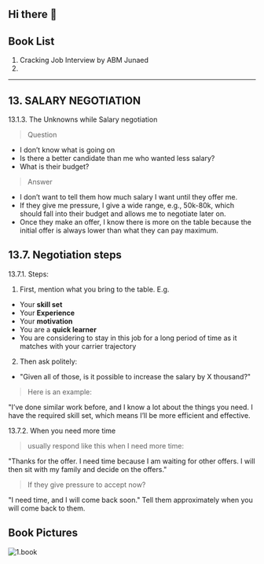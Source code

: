 ## Hi there 👋

<!--

**Here are some ideas to get you started:**

🙋‍♀️ A short introduction - what is your organization all about?
🌈 Contribution guidelines - how can the community get involved?
👩‍💻 Useful resources - where can the community find your docs? Is there anything else the community should know?
🍿 Fun facts - what does your team eat for breakfast?
🧙 Remember, you can do mighty things with the power of [Markdown](https://docs.github.com/github/writing-on-github/getting-started-with-writing-and-formatting-on-github/basic-writing-and-formatting-syntax)
-->

## Book List

1. Cracking Job Interview by ABM Junaed
2. 

---

## 13. SALARY NEGOTIATION

13.1.3. The Unknowns while Salary negotiation
> Question
- I don’t know what is going on
- Is there a better candidate than me who wanted less salary?
- What is their budget?
> Answer
- I don’t want to tell them how much salary I want until they offer me.
- If they give me pressure, I give a wide range, e.g., 50k-80k, which should fall into their budget and allows me to negotiate later on.
- Once they make an offer, I know there is more on the table because the initial offer is always lower than what they can pay maximum.

## 13.7. Negotiation steps

13.7.1. Steps:
1. First, mention what you bring to the table. E.g.
- Your **skill set**
- Your **Experience**
- Your **motivation**
- You are a **quick learner**
- You are considering to stay in this job for a long period of time as it matches with your carrier trajectory

2. Then ask politely:
- "Given all of those, is it possible to increase the salary by X thousand?"

> Here is an example:

"I’ve done similar work before, and I know a lot about the things you need. I have the required skill set, which means I’ll be more efficient and effective.

13.7.2. When you need more time

> usually respond like this when I need more time:

"Thanks for the offer. I need time because I am waiting for other offers. I will then sit with my family and decide on the offers."

> If they give pressure to accept now?

"I need time, and I will come back soon." Tell them approximately when you will come back to them.

## Book Pictures
![1.book](https://m.media-amazon.com/images/I/41nohaS9geL._SX342_SY445_.jpg)

